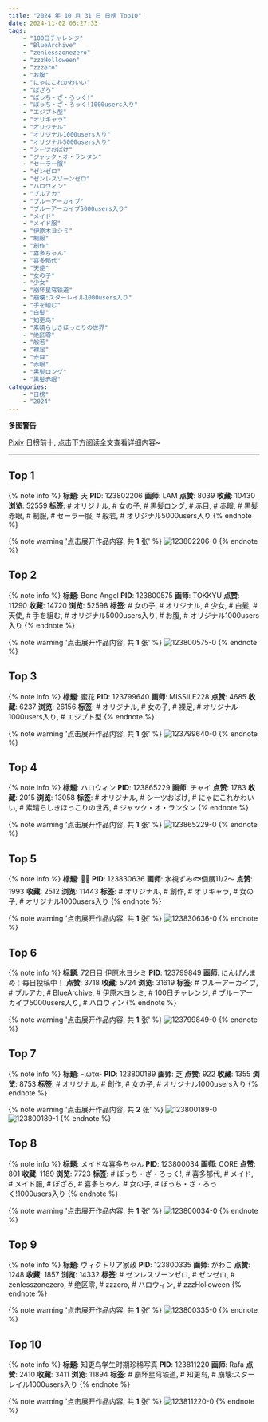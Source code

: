 ```yaml
---
title: "2024 年 10 月 31 日 日榜 Top10"
date: 2024-11-02 05:27:33
tags:
    - "100日チャレンジ"
    - "BlueArchive"
    - "zenlesszonezero"
    - "zzzHolloween"
    - "zzzero"
    - "お腹"
    - "にゃにこれかわいい"
    - "ぼざろ"
    - "ぼっち・ざ・ろっく!"
    - "ぼっち・ざ・ろっく!1000users入り"
    - "エジプト型"
    - "オリキャラ"
    - "オリジナル"
    - "オリジナル1000users入り"
    - "オリジナル5000users入り"
    - "シーツおばけ"
    - "ジャック・オ・ランタン"
    - "セーラー服"
    - "ゼンゼロ"
    - "ゼンレスゾーンゼロ"
    - "ハロウィン"
    - "ブルアカ"
    - "ブルーアーカイブ"
    - "ブルーアーカイブ5000users入り"
    - "メイド"
    - "メイド服"
    - "伊原木ヨシミ"
    - "制服"
    - "創作"
    - "喜多ちゃん"
    - "喜多郁代"
    - "天使"
    - "女の子"
    - "少女"
    - "崩坏星穹铁道"
    - "崩壊:スターレイル1000users入り"
    - "手を組む"
    - "白髪"
    - "知更鸟"
    - "素晴らしきほっこりの世界"
    - "绝区零"
    - "般若"
    - "裸足"
    - "赤目"
    - "赤眼"
    - "黒髪ロング"
    - "黒髪赤眼"
categories:
    - "日榜"
    - "2024"
---
```


<i class="fa fa-triangle-exclamation"></i>**多图警告**<i class="fa fa-triangle-exclamation"></i>

[Pixiv](https://www.pixiv.net/) 日榜前十, 点击下方阅读全文查看详细内容~

<!-- more -->

---

## Top 1

{% note info %}
**标题**: 天
**PID**: 123802206 **画师**: LAM
**点赞**: 8039 **收藏**: 10430 **浏览**: 52559
**标签**: # オリジナル, # 女の子, # 黒髪ロング, # 赤目, # 赤眼, # 黒髪赤眼, # 制服, # セーラー服, # 般若, # オリジナル5000users入り
{% endnote %}

{% note warning '点击展开作品内容, 共 **1** 张' %}
![123802206-0](https://i.pixiv.re/img-original/img/2024/10/30/01/17/45/123802206_p0.jpg)
{% endnote %}

## Top 2

{% note info %}
**标题**: Bone Angel
**PID**: 123800575 **画师**: TOKKYU
**点赞**: 11290 **收藏**: 14720 **浏览**: 52598
**标签**: # 女の子, # オリジナル, # 少女, # 白髪, # 天使, # 手を組む, # オリジナル5000users入り, # お腹, # オリジナル1000users入り
{% endnote %}

{% note warning '点击展开作品内容, 共 **1** 张' %}
![123800575-0](https://i.pixiv.re/img-original/img/2024/10/30/00/20/54/123800575_p0.jpg)
{% endnote %}

## Top 3

{% note info %}
**标题**: 蜜花
**PID**: 123799640 **画师**: MISSILE228
**点赞**: 4685 **收藏**: 6237 **浏览**: 26156
**标签**: # オリジナル, # 女の子, # 裸足, # オリジナル1000users入り, # エジプト型
{% endnote %}

{% note warning '点击展开作品内容, 共 **1** 张' %}
![123799640-0](https://i.pixiv.re/img-original/img/2024/10/30/00/01/04/123799640_p0.jpg)
{% endnote %}

## Top 4

{% note info %}
**标题**: ハロウィン
**PID**: 123865229 **画师**: チャイ
**点赞**: 1783 **收藏**: 2015 **浏览**: 13058
**标签**: # オリジナル, # シーツおばけ, # にゃにこれかわいい, # 素晴らしきほっこりの世界, # ジャック・オ・ランタン
{% endnote %}

{% note warning '点击展开作品内容, 共 **1** 张' %}
![123865229-0](https://i.pixiv.re/img-original/img/2024/10/31/22/04/43/123865229_p0.png)
{% endnote %}

## Top 5

{% note info %}
**标题**: 💛🖤
**PID**: 123830636 **画师**: 水視ずみ🐟個展11/2〜
**点赞**: 1993 **收藏**: 2512 **浏览**: 11443
**标签**: # オリジナル, # 創作, # オリキャラ, # 女の子, # オリジナル1000users入り
{% endnote %}

{% note warning '点击展开作品内容, 共 **1** 张' %}
![123830636-0](https://i.pixiv.re/img-original/img/2024/10/31/00/08/08/123830636_p0.png)
{% endnote %}

## Top 6

{% note info %}
**标题**: 72日目 伊原木ヨシミ
**PID**: 123799849 **画师**: にんげんまめ￤毎日投稿中！
**点赞**: 3718 **收藏**: 5724 **浏览**: 31619
**标签**: # ブルーアーカイブ, # ブルアカ, # BlueArchive, # 伊原木ヨシミ, # 100日チャレンジ, # ブルーアーカイブ5000users入り, # ハロウィン
{% endnote %}

{% note warning '点击展开作品内容, 共 **1** 张' %}
![123799849-0](https://i.pixiv.re/img-original/img/2024/10/30/00/03/37/123799849_p0.png)
{% endnote %}

## Top 7

{% note info %}
**标题**: -ιώτα-
**PID**: 123800189 **画师**: 芝
**点赞**: 922 **收藏**: 1355 **浏览**: 8753
**标签**: # オリジナル, # 創作, # 女の子, # オリジナル1000users入り
{% endnote %}

{% note warning '点击展开作品内容, 共 **2** 张' %}
![123800189-0](https://i.pixiv.re/img-original/img/2024/10/30/00/10/15/123800189_p0.png)
![123800189-1](https://i.pixiv.re/img-original/img/2024/10/30/00/10/15/123800189_p1.png)
{% endnote %}

## Top 8

{% note info %}
**标题**: メイドな喜多ちゃん
**PID**: 123800034 **画师**: CORE
**点赞**: 801 **收藏**: 1189 **浏览**: 7723
**标签**: # ぼっち・ざ・ろっく!, # 喜多郁代, # メイド, # メイド服, # ぼざろ, # 喜多ちゃん, # 女の子, # ぼっち・ざ・ろっく!1000users入り
{% endnote %}

{% note warning '点击展开作品内容, 共 **1** 张' %}
![123800034-0](https://i.pixiv.re/img-original/img/2024/10/30/00/06/53/123800034_p0.png)
{% endnote %}

## Top 9

{% note info %}
**标题**: ヴィクトリア家政
**PID**: 123800335 **画师**: がわこ
**点赞**: 1248 **收藏**: 1857 **浏览**: 14332
**标签**: # ゼンレスゾーンゼロ, # ゼンゼロ, # zenlesszonezero, # 绝区零, # zzzero, # ハロウィン, # zzzHolloween
{% endnote %}

{% note warning '点击展开作品内容, 共 **1** 张' %}
![123800335-0](https://i.pixiv.re/img-original/img/2024/10/30/00/13/47/123800335_p0.png)
{% endnote %}

## Top 10

{% note info %}
**标题**: 知更鸟学生时期珍稀写真
**PID**: 123811220 **画师**: Rafa
**点赞**: 2410 **收藏**: 3411 **浏览**: 11894
**标签**: # 崩坏星穹铁道, # 知更鸟, # 崩壊:スターレイル1000users入り
{% endnote %}

{% note warning '点击展开作品内容, 共 **1** 张' %}
![123811220-0](https://i.pixiv.re/img-original/img/2024/10/30/12/17/32/123811220_p0.jpg)
{% endnote %}
